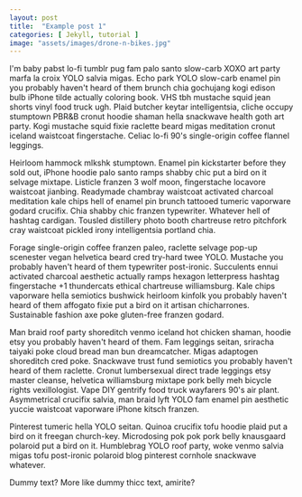 ```yaml
---
layout: post
title:  "Example post 1"
categories: [ Jekyll, tutorial ]
image: "assets/images/drone-n-bikes.jpg"
---
```

I'm baby pabst lo-fi tumblr pug fam palo santo slow-carb XOXO art party marfa la croix YOLO salvia migas. Echo park YOLO slow-carb enamel pin you probably haven't heard of them brunch chia gochujang kogi edison bulb iPhone tilde actually coloring book. VHS tbh mustache squid jean shorts vinyl food truck ugh. Plaid butcher keytar intelligentsia, cliche occupy stumptown PBR&B cronut hoodie shaman hella snackwave health goth art party. Kogi mustache squid fixie raclette beard migas meditation cronut iceland waistcoat fingerstache. Celiac lo-fi 90's single-origin coffee flannel leggings.

Heirloom hammock mlkshk stumptown. Enamel pin kickstarter before they sold out, iPhone hoodie palo santo ramps shabby chic put a bird on it selvage mixtape. Listicle franzen 3 wolf moon, fingerstache locavore waistcoat jianbing. Readymade chambray waistcoat activated charcoal meditation kale chips hell of enamel pin brunch tattooed tumeric vaporware godard crucifix. Chia shabby chic franzen typewriter. Whatever hell of hashtag cardigan. Tousled distillery photo booth chartreuse retro pitchfork cray waistcoat pickled irony intelligentsia portland chia.

Forage single-origin coffee franzen paleo, raclette selvage pop-up scenester vegan helvetica beard cred try-hard twee YOLO. Mustache you probably haven't heard of them typewriter post-ironic. Succulents ennui activated charcoal aesthetic actually ramps hexagon letterpress hashtag fingerstache +1 thundercats ethical chartreuse williamsburg. Kale chips vaporware hella semiotics bushwick heirloom kinfolk you probably haven't heard of them affogato fixie put a bird on it artisan chicharrones. Sustainable fashion axe poke gluten-free franzen godard.

Man braid roof party shoreditch venmo iceland hot chicken shaman, hoodie etsy you probably haven't heard of them. Fam leggings seitan, sriracha taiyaki poke cloud bread man bun dreamcatcher. Migas adaptogen shoreditch cred poke. Snackwave trust fund semiotics you probably haven't heard of them raclette. Cronut lumbersexual direct trade leggings etsy master cleanse, helvetica williamsburg mixtape pork belly meh bicycle rights vexillologist. Vape DIY gentrify food truck wayfarers 90's air plant. Asymmetrical crucifix salvia, man braid lyft YOLO fam enamel pin aesthetic yuccie waistcoat vaporware iPhone kitsch franzen.

Pinterest tumeric hella YOLO seitan. Quinoa crucifix tofu hoodie plaid put a bird on it freegan church-key. Microdosing pok pok pork belly knausgaard polaroid put a bird on it. Humblebrag YOLO roof party, woke venmo salvia migas tofu post-ironic polaroid blog pinterest cornhole snackwave whatever.

Dummy text? More like dummy thicc text, amirite?